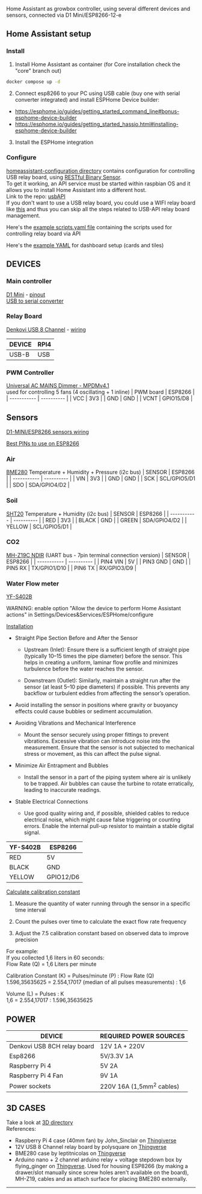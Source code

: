 Home Assistant as growbox controller, using several different devices and sensors, connected via D1 Mini/ESP8266-12-e

## Home Assistant setup

### Install
1. Install Home Assistant as container (for Core installation check the "core" branch out)

```bash
docker compose up -d
```

2. Connect esp8266 to your PC using USB cable (buy one with serial converter integrated) and install ESPHome Device builder:

- https://esphome.io/guides/getting_started_command_line#bonus-esphome-device-builder
- https://esphome.io/guides/getting_started_hassio.html#installing-esphome-device-builder

3. Install the ESPHome integration

### Configure
[homeassistant-configuration directory](homeassistant-configuration/configuration.yaml) contains configuration for controlling USB relay board, using [RESTful Binary Sensor](https://www.home-assistant.io/integrations/binary_sensor.rest).\
To get it working, an API service must be started within raspbian OS and it allows you to install Home Assistant into a different host.\
Link to the repo: [usbAPI](https://github.com/escomputers/usbAPI)\
If you don't want to use a USB relay board, you could use a WIFI relay board like [this](https://denkovi.com/wifi-16-relay-board-modBus-tcp) and thus you can skip all the steps related to USB-API relay board management.

Here's the [example scripts.yaml file](homeassistant-configuration/scripts.yaml) containing the scripts used for controlling relay board via API

Here's the [example YAML](homeassistant-configuration/.storage/lovelace) for dashboard setup (cards and tiles)

## DEVICES

### Main controller
[D1 Mini](https://www.az-delivery.de/en/products/d1-mini) - [pinout](https://m.media-amazon.com/images/I/71b9yM7dFlL.jpg)\
[USB to serial converter](https://www.az-delivery.de/en/products/usb-auf-seriell-adapter-mit-ch340)

### Relay Board
[Denkovi USB 8 Channel](https://denkovi.com/usb-eight-channel-relay-board-for-automation) - [wiring](https://github.com/escomputers/hassio-growbox/blob/325ab9b5c127c14f19560fe0ca1c8efceda2f83e/wirings/12V-USB-8CH-relay-board-wiring.pdf)

| DEVICE     | RPI4 |
| ----------- | ---------- |
| USB-B       | USB           |


### PWM Controller
[Universal AC MAINS Dimmer - MPDMv4.1](https://www.tindie.com/products/next_evo1/universal-ac-mains-dimmer-mpdmv41/)\
used for controlling 5 fans (4 oscillating + 1 inline)
| PWM board   | ESP8266 |
| ----------- | ---------- |
| VCC         | 3V3        |
| GND         | GND        |
| VCNT        | GPIO15/D8        |


## Sensors
[D1-MINI/ESP8266 sensors wiring](https://github.com/escomputers/hassio-growbox/blob/325ab9b5c127c14f19560fe0ca1c8efceda2f83e/wirings/d1mini-esp8266-sensors-wiring.pdf)

[Best PINs to use on ESP8266](https://espeasy.readthedocs.io/en/latest/Reference/GPIO.html#best-pins-to-use-on-esp8266)

### Air
[BME280](https://www.adafruit.com/product/2652) Temperature + Humidity + Pressure (i2c bus)
| SENSOR      | ESP8266 |
| ----------- | ---------- |
| VIN         | 3V3        |
| GND         | GND        |
| SCK         | SCL/GPIO5/D1        |
| SDO         | SDA/GPIO4/D2        |


### Soil
[SHT20](https://www.makerfabs.com/soil-temperature-and-humidity-sensor-sht20.html) Temperature + Humidity (i2c bus)
| SENSOR      | ESP8266 |
| ----------- | ---------- |
| RED         | 3V3        |
| BLACK       | GND        |
| GREEN       | SDA/GPIO4/D2        |
| YELLOW      | SCL/GPIO5/D1         |


### CO2
[MH-Z19C NDIR](https://www.winsen-sensor.com/product/mh-z19c.html) (UART bus - 7pin terminal connection version)
| SENSOR      | ESP8266 |
| ----------- | ---------- |
| PIN4 VIN    | 5V        |
| PIN3 GND    | GND        |
| PIN5 RX     | TX/GPIO1/D10        |
| PIN6 TX     | RX/GPIO3/D9        |


### Water Flow meter
[YF-S402B](https://robu.in/wp-content/uploads/2021/07/NB178.pdf)

WARNING: enable option "Allow the device to perform Home Assistant actions" in Settings/Devices&Services/ESPHome/configure

<ins>Installation</ins>

- Straight Pipe Section Before and After the Sensor

  - Upstream (Inlet):
  Ensure there is a sufficient length of straight pipe (typically 10–15 times the pipe diameter) before the sensor. This helps in creating a uniform, laminar flow profile and minimizes turbulence before the water reaches the sensor.

  - Downstream (Outlet):
  Similarly, maintain a straight run after the sensor (at least 5–10 pipe diameters) if possible. This prevents any backflow or turbulent eddies from affecting the sensor’s operation.

- Avoid installing the sensor in positions where gravity or buoyancy effects could cause bubbles or sediment accumulation.

- Avoiding Vibrations and Mechanical Interference

  - Mount the sensor securely using proper fittings to prevent vibrations. Excessive vibration can introduce noise into the measurement. Ensure that the sensor is not subjected to mechanical stress or movement, as this can affect the pulse signal.

- Minimize Air Entrapment and Bubbles

  - Install the sensor in a part of the piping system where air is unlikely to be trapped. Air bubbles can cause the turbine to rotate erratically, leading to inaccurate readings.

- Stable Electrical Connections

  - Use good quality wiring and, if possible, shielded cables to reduce electrical noise, which might cause false triggering or counting errors.
  Enable the internal pull-up resistor to maintain a stable digital signal.

| YF-S402B    | ESP8266    |
| ----------- | ---------- |
| RED         | 5V         |
| BLACK       | GND        |
| YELLOW      | GPIO12/D6  |

<ins>Calculate calibration constant</ins>

1. Measure the quantity of water running through the sensor in a specific time interval

2. Count the pulses over time to calculate the exact flow rate frequency

3. Adjust the 7.5 calibration constant based on observed data to improve precision

For example:\
If you collected 1,6 liters in 60 seconds:\
Flow Rate (Q) = 1,6 Liters per minute

Calibration Constant (K) = Pulses/minute (P) : Flow Rate (Q)\
1.596,35635625 = 2.554,17017 (median of all pulses measurements) : 1,6

Volume (L) = Pulses : K\
1,6 = 2.554,17017 : 1.596,35635625

## POWER

| DEVICE     | REQUIRED POWER SOURCES |
| ----------- | ---------- |
| Denkovi USB 8CH relay board       | 12V 1A + 220V|
| Esp8266                           | 5V/3.3V 1A |
| Raspberry Pi 4                    | 5V 2A|
| Raspberry Pi 4 Fan                | 9V 1A|
| Power sockets                     | 220V 16A (1,5mm<sup>2</sup> cables)|


## 3D CASES

Take a look at [3D directory](3D/)\
References:
- Raspberry Pi 4 case (40mm fan) by John_Sinclair on [Thingiverse](https://www.thingiverse.com/thing:3723481)
- 12V USB 8 Channel relay board by polysquare on [Thingverse](https://www.thingiverse.com/thing:2306082)
- BME280 case by leptitnicolas on [Thingverse](https://www.thingiverse.com/thing:3809818)
- Arduino nano + 2 channel arduino relay + voltage stepdown box by flying_ginger on [Thingverse](https://www.thingiverse.com/thing:3162083). Used for housing ESP8266 (by making a drawer/slot manually since screw holes aren't available on the board), MH-Z19, cables and as attach surface for placing BME280 externally.

---

